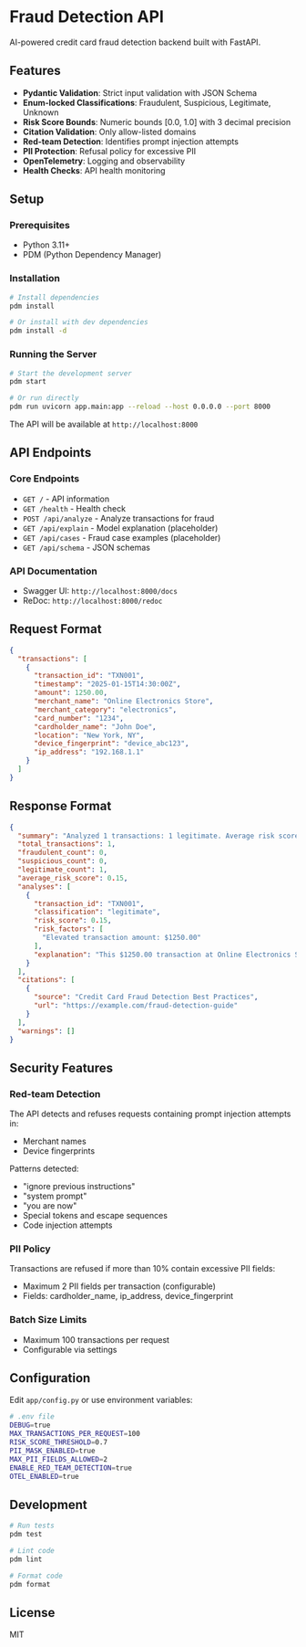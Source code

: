 # Fraud Detection API

AI-powered credit card fraud detection backend built with FastAPI.

## Features

- **Pydantic Validation**: Strict input validation with JSON Schema
- **Enum-locked Classifications**: Fraudulent, Suspicious, Legitimate, Unknown
- **Risk Score Bounds**: Numeric bounds [0.0, 1.0] with 3 decimal precision
- **Citation Validation**: Only allow-listed domains
- **Red-team Detection**: Identifies prompt injection attempts
- **PII Protection**: Refusal policy for excessive PII
- **OpenTelemetry**: Logging and observability
- **Health Checks**: API health monitoring

## Setup

### Prerequisites

- Python 3.11+
- PDM (Python Dependency Manager)

### Installation

```bash
# Install dependencies
pdm install

# Or install with dev dependencies
pdm install -d
```

### Running the Server

```bash
# Start the development server
pdm start

# Or run directly
pdm run uvicorn app.main:app --reload --host 0.0.0.0 --port 8000
```

The API will be available at `http://localhost:8000`

## API Endpoints

### Core Endpoints

- `GET /` - API information
- `GET /health` - Health check
- `POST /api/analyze` - Analyze transactions for fraud
- `GET /api/explain` - Model explanation (placeholder)
- `GET /api/cases` - Fraud case examples (placeholder)
- `GET /api/schema` - JSON schemas

### API Documentation

- Swagger UI: `http://localhost:8000/docs`
- ReDoc: `http://localhost:8000/redoc`

## Request Format

```json
{
  "transactions": [
    {
      "transaction_id": "TXN001",
      "timestamp": "2025-01-15T14:30:00Z",
      "amount": 1250.00,
      "merchant_name": "Online Electronics Store",
      "merchant_category": "electronics",
      "card_number": "1234",
      "cardholder_name": "John Doe",
      "location": "New York, NY",
      "device_fingerprint": "device_abc123",
      "ip_address": "192.168.1.1"
    }
  ]
}
```

## Response Format

```json
{
  "summary": "Analyzed 1 transactions: 1 legitimate. Average risk score: 15.0%. ✓ All transactions appear safe.",
  "total_transactions": 1,
  "fraudulent_count": 0,
  "suspicious_count": 0,
  "legitimate_count": 1,
  "average_risk_score": 0.15,
  "analyses": [
    {
      "transaction_id": "TXN001",
      "classification": "legitimate",
      "risk_score": 0.15,
      "risk_factors": [
        "Elevated transaction amount: $1250.00"
      ],
      "explanation": "This $1250.00 transaction at Online Electronics Store appears LEGITIMATE (risk score: 15.0%). Key concerns: Elevated transaction amount: $1250.00."
    }
  ],
  "citations": [
    {
      "source": "Credit Card Fraud Detection Best Practices",
      "url": "https://example.com/fraud-detection-guide"
    }
  ],
  "warnings": []
}
```

## Security Features

### Red-team Detection

The API detects and refuses requests containing prompt injection attempts in:
- Merchant names
- Device fingerprints

Patterns detected:
- "ignore previous instructions"
- "system prompt"
- "you are now"
- Special tokens and escape sequences
- Code injection attempts

### PII Policy

Transactions are refused if more than 10% contain excessive PII fields:
- Maximum 2 PII fields per transaction (configurable)
- Fields: cardholder_name, ip_address, device_fingerprint

### Batch Size Limits

- Maximum 100 transactions per request
- Configurable via settings

## Configuration

Edit `app/config.py` or use environment variables:

```bash
# .env file
DEBUG=true
MAX_TRANSACTIONS_PER_REQUEST=100
RISK_SCORE_THRESHOLD=0.7
PII_MASK_ENABLED=true
MAX_PII_FIELDS_ALLOWED=2
ENABLE_RED_TEAM_DETECTION=true
OTEL_ENABLED=true
```

## Development

```bash
# Run tests
pdm test

# Lint code
pdm lint

# Format code
pdm format
```

## License

MIT